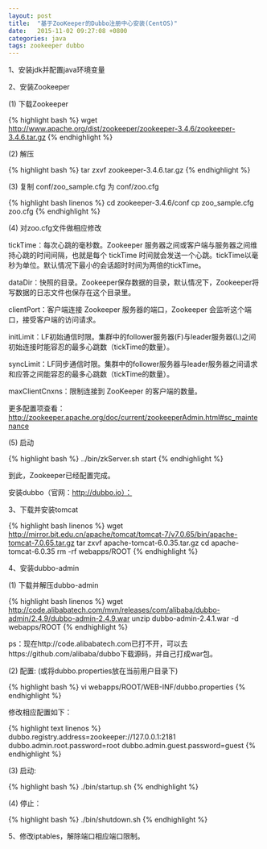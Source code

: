 ```yaml
---
layout: post
title:  "基于ZooKeeper的Dubbo注册中心安装(CentOS)"
date:   2015-11-02 09:27:08 +0800
categories: java
tags: zookeeper dubbo
---
```

1、安装jdk并配置java环境变量

2、安装Zookeeper

(1) 下载Zookeeper

{% highlight bash %}
wget http://www.apache.org/dist/zookeeper/zookeeper-3.4.6/zookeeper-3.4.6.tar.gz
{% endhighlight %}

(2) 解压

{% highlight bash %}
tar zxvf zookeeper-3.4.6.tar.gz
{% endhighlight %}

(3) 复制 conf/zoo_sample.cfg 为 conf/zoo.cfg

{% highlight bash linenos %}
cd zookeeper-3.4.6/conf
cp zoo_sample.cfg zoo.cfg
{% endhighlight %}

(4) 对zoo.cfg文件做相应修改

tickTime：每次心跳的毫秒数。Zookeeper 服务器之间或客户端与服务器之间维持心跳的时间间隔，也就是每个 tickTime 时间就会发送一个心跳。tickTime以毫秒为单位。默认情况下最小的会话超时时间为两倍的tickTime。

dataDir：快照的目录。Zookeeper保存数据的目录，默认情况下，Zookeeper将写数据的日志文件也保存在这个目录里。

clientPort：客户端连接 Zookeeper 服务器的端口，Zookeeper 会监听这个端口，接受客户端的访问请求。

initLimit：LF初始通信时限。集群中的follower服务器(F)与leader服务器(L)之间初始连接时能容忍的最多心跳数（tickTime的数量）。

syncLimit：LF同步通信时限。集群中的follower服务器与leader服务器之间请求和应答之间能容忍的最多心跳数（tickTime的数量）。

maxClientCnxns：限制连接到 ZooKeeper 的客户端的数量。

更多配置项查看：http://zookeeper.apache.org/doc/current/zookeeperAdmin.html#sc_maintenance

(5) 启动

{% highlight bash %}
../bin/zkServer.sh start
{% endhighlight %}

到此，Zookeeper已经配置完成。

安装dubbo（官网：http://dubbo.io）：

3、下载并安装tomcat

{% highlight bash linenos %}
wget http://mirror.bit.edu.cn/apache/tomcat/tomcat-7/v7.0.65/bin/apache-tomcat-7.0.65.tar.gz
tar zxvf apache-tomcat-6.0.35.tar.gz
cd apache-tomcat-6.0.35
rm -rf webapps/ROOT
{% endhighlight %}

4、安装dubbo-admin

(1) 下载并解压dubbo-admin

{% highlight bash linenos %}
wget http://code.alibabatech.com/mvn/releases/com/alibaba/dubbo-admin/2.4.9/dubbo-admin-2.4.9.war
unzip dubbo-admin-2.4.1.war -d webapps/ROOT
{% endhighlight %}

ps：现在http://code.alibabatech.com已打不开，可以去https://github.com/alibaba/dubbo下载源码，并自己打成war包。

(2) 配置: (或将dubbo.properties放在当前用户目录下)

{% highlight bash %}
vi webapps/ROOT/WEB-INF/dubbo.properties
{% endhighlight %}

修改相应配置如下：

{% highlight text linenos %}
dubbo.registry.address=zookeeper://127.0.0.1:2181
dubbo.admin.root.password=root
dubbo.admin.guest.password=guest
{% endhighlight %}

(3) 启动:

{% highlight bash %}
./bin/startup.sh
{% endhighlight %}

(4) 停止：

{% highlight bash %}
./bin/shutdown.sh
{% endhighlight %}

5、修改iptables，解除端口相应端口限制。



